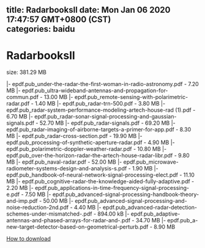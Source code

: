 
title: Radarbooksll
date: Mon Jan 06 2020 17:47:57 GMT+0800 (CST)    
categories: baidu
---

# Radarbooksll
size: 381.29 MB
 
 
|- epdf.pub_under-the-radar-the-first-woman-in-radio-astronomy.pdf - 7.20 MB
|- epdf.pub_ultra-wideband-antennas-and-propagation-for-commun.pdf - 13.00 MB
|- epdf.pub_remote-sensing-with-polarimetric-radar.pdf - 1.40 MB
|- epdf.pub_radar-trn-500.pdf - 3.80 MB
|- epdf.pub_radar-system-performance-modeling-artech-house-rad (1).pdf - 6.70 MB
|- epdf.pub_radar-sonar-signal-processing-and-gaussian-signals.pdf - 52.70 MB
|- epdf.pub_radar-signals.pdf - 69.20 MB
|- epdf.pub_radar-imaging-of-airborne-targets-a-primer-for-app.pdf - 8.30 MB
|- epdf.pub_radar-cross-section.pdf - 19.90 MB
|- epdf.pub_processing-of-synthetic-aperture-radar.pdf - 4.90 MB
|- epdf.pub_polarimetric-doppler-weather-radar.pdf - 10.80 MB
|- epdf.pub_over-the-horizon-radar-the-artech-house-radar-libr.pdf - 9.80 MB
|- epdf.pub_naval-radar.pdf - 52.00 MB
|- epdf.pub_microwave-radiometer-systems-design-and-analysis-s.pdf - 1.90 MB
|- epdf.pub_handbook-of-neural-network-signal-processing-elect.pdf - 11.10 MB
|- epdf.pub_cognitive-radar-the-knowledge-aided-fully-adaptive.pdf - 2.20 MB
|- epdf.pub_applications-in-time-frequency-signal-processing-e.pdf - 7.50 MB
|- epdf.pub_advanced-signal-processing-handbook-theory-and-imp.pdf - 50.00 MB
|- epdf.pub_advanced-signal-processing-and-noise-reduction-2nd.pdf - 4.40 MB
|- epdf.pub_advanced-radar-detection-schemes-under-mismatched-.pdf - 894.00 kB
|- epdf.pub_adaptive-antennas-and-phased-arrays-for-radar-and-.pdf - 34.70 MB
|- epdf.pub_a-new-target-detector-based-on-geometrical-perturb.pdf - 8.90 MB

[How to download](https://bpcam.bemobtrk.com/go/2ceec3aa-1ca2-46d6-b9ff-aaa5c184517c?jno=3564)
